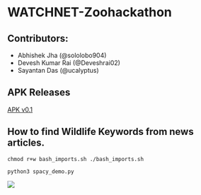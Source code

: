 # WATCHNET-Zoohackathon

## Contributors:
- Abhishek Jha (@sololobo904)
- Devesh Kumar Rai (@Deveshrai02)
- Sayantan Das (@ucalyptus)

## APK Releases
[APK v0.1](https://github.com/ucalyptus/WATCHNET-Zoohackathon/wiki/)


## How to find Wildlife Keywords from news articles.

`
chmod r+w bash_imports.sh
./bash_imports.sh
`

`
python3 spacy_demo.py
`


![](http://ucalyptus.github.io/WATCHNET-Zoohackathon/1.png)
